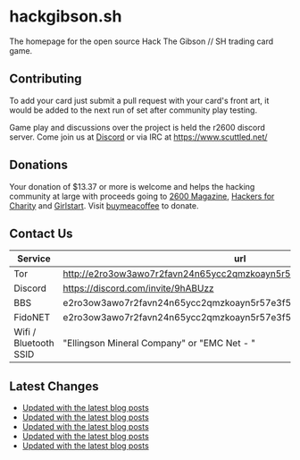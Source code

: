 # hackgibson.sh
The homepage for the open source Hack The Gibson // SH trading card game.


## Contributing

To add your card just submit a pull request with your card's front art, it would be added to the next run of set after community play testing.

Game play and discussions over the project is held the r2600 discord server. Come join us at [Discord](https://discord.com/invite/9hABUzz) or via IRC at https://www.scuttled.net/


## Donations

Your donation of $13.37 or more is welcome and helps the hacking community at large with proceeds going to [2600 Magazine](https://2600.com/), [Hackers for Charity](https://hackersforcharity.org) and [Girlstart](https://girlstart.org).  Visit [buymeacoffee](https://www.buymeacoffee.com/hackgibson.sh) to donate.


## Contact Us

Service | url
-|-
Tor | http://e2ro3ow3awo7r2favn24n65ycc2qmzkoayn5r57e3f56nvjwdcgg32ad.onion
Discord | https://discord.com/invite/9hABUzz
BBS | e2ro3ow3awo7r2favn24n65ycc2qmzkoayn5r57e3f56nvjwdcgg32ad.onion:23
FidoNET | e2ro3ow3awo7r2favn24n65ycc2qmzkoayn5r57e3f56nvjwdcgg32ad.onion:24554
Wifi / Bluetooth SSID | "Ellingson Mineral Company" or "EMC Net - <fidonet address>"

## Latest Changes
<!-- BLOG-POST-LIST:START -->
- [Updated with the latest blog posts](https://github.com/DFW2600/hackgibson.sh/commit/8a5e14c5089a6ba0680b2e572861f5776191b176)
- [Updated with the latest blog posts](https://github.com/DFW2600/hackgibson.sh/commit/43d8b0fb225299b8f802b427af35b1ec9fc55d90)
- [Updated with the latest blog posts](https://github.com/DFW2600/hackgibson.sh/commit/3d7182f71338c4023b23266fb31f1cb56f2cc4d7)
- [Updated with the latest blog posts](https://github.com/DFW2600/hackgibson.sh/commit/0e8d3d2e0c458923378139d65379989424712c2f)
- [Updated with the latest blog posts](https://github.com/DFW2600/hackgibson.sh/commit/ccc9bb4e6e09b8df86e4664c4113415f550e7b1d)
<!-- BLOG-POST-LIST:END -->
